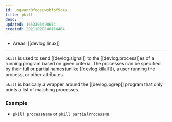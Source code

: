 ```yaml
---
id: ungvanr0fogsuwsbfof5c4x
title: pkill
desc: ''
updated: 1653305490654
created: 20211028140114464
---
```


- Areas: [[devlog.linux]]

---

`pkill` is used to send [[devlog.signal]] to the [[devlog.process]]es of a running program based on given criteria. The processes can be specified by their full or partial names(unlike [[devlog.killall]]), a user running the process, or other attributes.

`pkill` is basically a wrapper around the [[devlog.pgrep]] program that only prints a list of matching processes.

### Example

- `pkill processName` or `pkill partialProcessNa`

